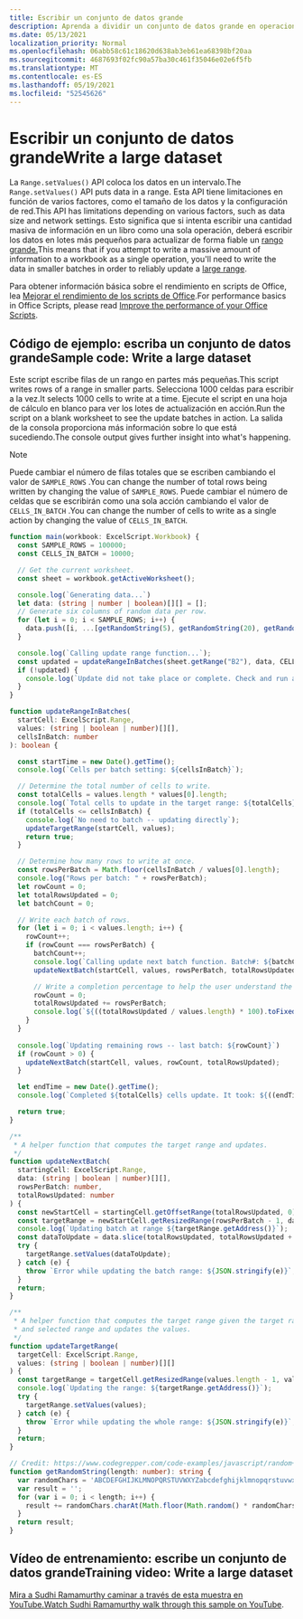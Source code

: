 ```yaml
---
title: Escribir un conjunto de datos grande
description: Aprenda a dividir un conjunto de datos grande en operaciones de escritura más pequeñas en scripts Office.
ms.date: 05/13/2021
localization_priority: Normal
ms.openlocfilehash: 06abb58c61c18620d638ab3eb61ea68398bf20aa
ms.sourcegitcommit: 4687693f02fc90a57ba30c461f35046e02e6f5fb
ms.translationtype: MT
ms.contentlocale: es-ES
ms.lasthandoff: 05/19/2021
ms.locfileid: "52545626"
---
```

# <a name="write-a-large-dataset"></a><span data-ttu-id="1d94f-103">Escribir un conjunto de datos grande</span><span class="sxs-lookup"><span data-stu-id="1d94f-103">Write a large dataset</span></span>

<span data-ttu-id="1d94f-104">La `Range.setValues()` API coloca los datos en un intervalo.</span><span class="sxs-lookup"><span data-stu-id="1d94f-104">The `Range.setValues()` API puts data in a range.</span></span> <span data-ttu-id="1d94f-105">Esta API tiene limitaciones en función de varios factores, como el tamaño de los datos y la configuración de red.</span><span class="sxs-lookup"><span data-stu-id="1d94f-105">This API has limitations depending on various factors, such as data size and network settings.</span></span> <span data-ttu-id="1d94f-106">Esto significa que si intenta escribir una cantidad masiva de información en un libro como una sola operación, deberá escribir los datos en lotes más pequeños para actualizar de forma fiable un [rango grande.](../../testing/platform-limits.md)</span><span class="sxs-lookup"><span data-stu-id="1d94f-106">This means that if you attempt to write a massive amount of information to a workbook as a single operation, you'll need to write the data in smaller batches in order to reliably update a [large range](../../testing/platform-limits.md).</span></span>

<span data-ttu-id="1d94f-107">Para obtener información básica sobre el rendimiento en scripts de Office, lea [Mejorar el rendimiento de los scripts de Office](../../develop/web-client-performance.md).</span><span class="sxs-lookup"><span data-stu-id="1d94f-107">For performance basics in Office Scripts, please read [Improve the performance of your Office Scripts](../../develop/web-client-performance.md).</span></span>

## <a name="sample-code-write-a-large-dataset"></a><span data-ttu-id="1d94f-108">Código de ejemplo: escriba un conjunto de datos grande</span><span class="sxs-lookup"><span data-stu-id="1d94f-108">Sample code: Write a large dataset</span></span>

<span data-ttu-id="1d94f-109">Este script escribe filas de un rango en partes más pequeñas.</span><span class="sxs-lookup"><span data-stu-id="1d94f-109">This script writes rows of a range in smaller parts.</span></span> <span data-ttu-id="1d94f-110">Selecciona 1000 celdas para escribir a la vez.</span><span class="sxs-lookup"><span data-stu-id="1d94f-110">It selects 1000 cells to write at a time.</span></span> <span data-ttu-id="1d94f-111">Ejecute el script en una hoja de cálculo en blanco para ver los lotes de actualización en acción.</span><span class="sxs-lookup"><span data-stu-id="1d94f-111">Run the script on a blank worksheet to see the update batches in action.</span></span> <span data-ttu-id="1d94f-112">La salida de la consola proporciona más información sobre lo que está sucediendo.</span><span class="sxs-lookup"><span data-stu-id="1d94f-112">The console output gives further insight into what's happening.</span></span>

> [!NOTE]
> <span data-ttu-id="1d94f-113">Puede cambiar el número de filas totales que se escriben cambiando el valor de `SAMPLE_ROWS` .</span><span class="sxs-lookup"><span data-stu-id="1d94f-113">You can change the number of total rows being written by changing the value of `SAMPLE_ROWS`.</span></span> <span data-ttu-id="1d94f-114">Puede cambiar el número de celdas que se escribirán como una sola acción cambiando el valor de `CELLS_IN_BATCH` .</span><span class="sxs-lookup"><span data-stu-id="1d94f-114">You can change the number of cells to write as a single action by changing the value of `CELLS_IN_BATCH`.</span></span>

```TypeScript
function main(workbook: ExcelScript.Workbook) {
  const SAMPLE_ROWS = 100000;
  const CELLS_IN_BATCH = 10000;

  // Get the current worksheet.
  const sheet = workbook.getActiveWorksheet();

  console.log(`Generating data...`)
  let data: (string | number | boolean)[][] = [];
  // Generate six columns of random data per row. 
  for (let i = 0; i < SAMPLE_ROWS; i++) {
    data.push([i, ...[getRandomString(5), getRandomString(20), getRandomString(10), Math.random()], "Sample data"]);
  }

  console.log(`Calling update range function...`);
  const updated = updateRangeInBatches(sheet.getRange("B2"), data, CELLS_IN_BATCH);
  if (!updated) {
    console.log(`Update did not take place or complete. Check and run again.`);
  }
}

function updateRangeInBatches(
  startCell: ExcelScript.Range,
  values: (string | boolean | number)[][],
  cellsInBatch: number
): boolean {

  const startTime = new Date().getTime();
  console.log(`Cells per batch setting: ${cellsInBatch}`);

  // Determine the total number of cells to write.
  const totalCells = values.length * values[0].length;
  console.log(`Total cells to update in the target range: ${totalCells}`);
  if (totalCells <= cellsInBatch) {
    console.log(`No need to batch -- updating directly`);
    updateTargetRange(startCell, values);
    return true;
  }

  // Determine how many rows to write at once.
  const rowsPerBatch = Math.floor(cellsInBatch / values[0].length);
  console.log("Rows per batch: " + rowsPerBatch);
  let rowCount = 0;
  let totalRowsUpdated = 0;
  let batchCount = 0;

  // Write each batch of rows.
  for (let i = 0; i < values.length; i++) {
    rowCount++;
    if (rowCount === rowsPerBatch) {
      batchCount++;
      console.log(`Calling update next batch function. Batch#: ${batchCount}`);
      updateNextBatch(startCell, values, rowsPerBatch, totalRowsUpdated);

      // Write a completion percentage to help the user understand the progress.
      rowCount = 0;
      totalRowsUpdated += rowsPerBatch;
      console.log(`${((totalRowsUpdated / values.length) * 100).toFixed(1)}% Done`);
    }
  }
  
  console.log(`Updating remaining rows -- last batch: ${rowCount}`)
  if (rowCount > 0) {
    updateNextBatch(startCell, values, rowCount, totalRowsUpdated);
  }

  let endTime = new Date().getTime();
  console.log(`Completed ${totalCells} cells update. It took: ${((endTime - startTime) / 1000).toFixed(6)} seconds to complete. ${((((endTime  - startTime) / 1000)) / cellsInBatch).toFixed(8)} seconds per ${cellsInBatch} cells-batch.`);

  return true;
}

/**
 * A helper function that computes the target range and updates. 
 */
function updateNextBatch(
  startingCell: ExcelScript.Range,
  data: (string | boolean | number)[][],
  rowsPerBatch: number,
  totalRowsUpdated: number
) {
  const newStartCell = startingCell.getOffsetRange(totalRowsUpdated, 0);
  const targetRange = newStartCell.getResizedRange(rowsPerBatch - 1, data[0].length - 1);
  console.log(`Updating batch at range ${targetRange.getAddress()}`);
  const dataToUpdate = data.slice(totalRowsUpdated, totalRowsUpdated + rowsPerBatch);
  try {
    targetRange.setValues(dataToUpdate);
  } catch (e) {
    throw `Error while updating the batch range: ${JSON.stringify(e)}`;
  }
  return;
}

/**
 * A helper function that computes the target range given the target range's starting cell
 * and selected range and updates the values.
 */
function updateTargetRange(
  targetCell: ExcelScript.Range,
  values: (string | boolean | number)[][]
) {
  const targetRange = targetCell.getResizedRange(values.length - 1, values[0].length - 1);
  console.log(`Updating the range: ${targetRange.getAddress()}`);
  try {
    targetRange.setValues(values);
  } catch (e) {
    throw `Error while updating the whole range: ${JSON.stringify(e)}`;
  }
  return;
}

// Credit: https://www.codegrepper.com/code-examples/javascript/random+text+generator+javascript
function getRandomString(length: number): string {
  var randomChars = 'ABCDEFGHIJKLMNOPQRSTUVWXYZabcdefghijklmnopqrstuvwxyz0123456789';
  var result = '';
  for (var i = 0; i < length; i++) {
    result += randomChars.charAt(Math.floor(Math.random() * randomChars.length));
  }
  return result;
}
```

## <a name="training-video-write-a-large-dataset"></a><span data-ttu-id="1d94f-115">Vídeo de entrenamiento: escribe un conjunto de datos grande</span><span class="sxs-lookup"><span data-stu-id="1d94f-115">Training video: Write a large dataset</span></span>

<span data-ttu-id="1d94f-116">[Mira a Sudhi Ramamurthy caminar a través de esta muestra en YouTube.](https://youtu.be/BP9Kp0Ltj7U)</span><span class="sxs-lookup"><span data-stu-id="1d94f-116">[Watch Sudhi Ramamurthy walk through this sample on YouTube](https://youtu.be/BP9Kp0Ltj7U).</span></span>
